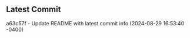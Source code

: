 
## Latest Commit
a63c57f - Update README with latest commit info (2024-08-29 16:53:40 -0400) <Yunxi-Zhou>
